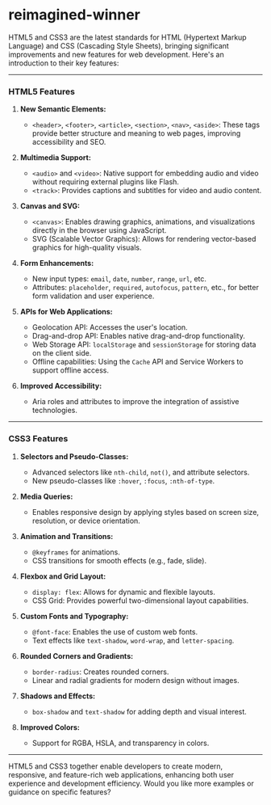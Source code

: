 # reimagined-winner
HTML5 and CSS3 are the latest standards for HTML (Hypertext Markup Language) and CSS (Cascading Style Sheets), bringing significant improvements and new features for web development. Here's an introduction to their key features:

---

### **HTML5 Features**
1. **New Semantic Elements:**
   - `<header>`, `<footer>`, `<article>`, `<section>`, `<nav>`, `<aside>`: These tags provide better structure and meaning to web pages, improving accessibility and SEO.

2. **Multimedia Support:**
   - `<audio>` and `<video>`: Native support for embedding audio and video without requiring external plugins like Flash.
   - `<track>`: Provides captions and subtitles for video and audio content.

3. **Canvas and SVG:**
   - `<canvas>`: Enables drawing graphics, animations, and visualizations directly in the browser using JavaScript.
   - SVG (Scalable Vector Graphics): Allows for rendering vector-based graphics for high-quality visuals.

4. **Form Enhancements:**
   - New input types: `email`, `date`, `number`, `range`, `url`, etc.
   - Attributes: `placeholder`, `required`, `autofocus`, `pattern`, etc., for better form validation and user experience.

5. **APIs for Web Applications:**
   - Geolocation API: Accesses the user's location.
   - Drag-and-drop API: Enables native drag-and-drop functionality.
   - Web Storage API: `localStorage` and `sessionStorage` for storing data on the client side.
   - Offline capabilities: Using the `Cache` API and Service Workers to support offline access.

6. **Improved Accessibility:**
   - Aria roles and attributes to improve the integration of assistive technologies.

---

### **CSS3 Features**
1. **Selectors and Pseudo-Classes:**
   - Advanced selectors like `nth-child`, `not()`, and attribute selectors.
   - New pseudo-classes like `:hover`, `:focus`, `:nth-of-type`.

2. **Media Queries:**
   - Enables responsive design by applying styles based on screen size, resolution, or device orientation.

3. **Animation and Transitions:**
   - `@keyframes` for animations.
   - CSS transitions for smooth effects (e.g., fade, slide).

4. **Flexbox and Grid Layout:**
   - `display: flex`: Allows for dynamic and flexible layouts.
   - CSS Grid: Provides powerful two-dimensional layout capabilities.

5. **Custom Fonts and Typography:**
   - `@font-face`: Enables the use of custom web fonts.
   - Text effects like `text-shadow`, `word-wrap`, and `letter-spacing`.

6. **Rounded Corners and Gradients:**
   - `border-radius`: Creates rounded corners.
   - Linear and radial gradients for modern design without images.

7. **Shadows and Effects:**
   - `box-shadow` and `text-shadow` for adding depth and visual interest.

8. **Improved Colors:**
   - Support for RGBA, HSLA, and transparency in colors.

---

HTML5 and CSS3 together enable developers to create modern, responsive, and feature-rich web applications, enhancing both user experience and development efficiency. Would you like more examples or guidance on specific features?